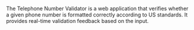The Telephone Number Validator is a web application that verifies whether a given phone number is formatted correctly according to US standards. It provides real-time validation feedback based on the input.

